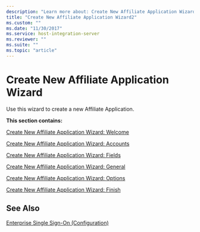 ```yaml
---
description: "Learn more about: Create New Affiliate Application Wizard"
title: "Create New Affiliate Application Wizard2"
ms.custom: ""
ms.date: "11/30/2017"
ms.service: host-integration-server
ms.reviewer: ""
ms.suite: ""
ms.topic: "article"
---
```

# Create New Affiliate Application Wizard
Use this wizard to create a new Affiliate Application.  
  
 **This section contains:**  
  
 [Create New Affiliate Application Wizard: Welcome](../core/create-new-affiliate-application-wizard-welcome2.md)  
  
 [Create New Affiliate Application Wizard: Accounts](../core/create-new-affiliate-application-wizard-accounts2.md)  
  
 [Create New Affiliate Application Wizard: Fields](../core/create-new-affiliate-application-wizard-fields2.md)  
  
 [Create New Affiliate Application Wizard: General](../core/create-new-affiliate-application-wizard-general1.md)  
  
 [Create New Affiliate Application Wizard: Options](../core/create-new-affiliate-application-wizard-options1.md)  
  
 [Create New Affiliate Application Wizard: Finish](../core/create-new-affiliate-application-wizard-finish2.md)  
  
## See Also  
 [Enterprise Single Sign-On (Configuration)](../core/enterprise-single-sign-on-configuration-1.md)
